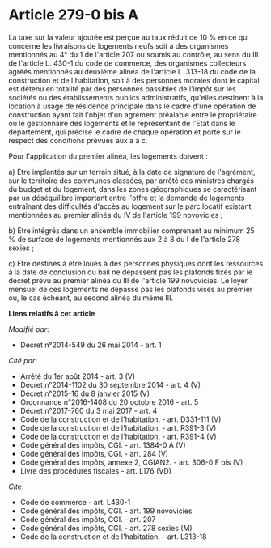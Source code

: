 # Article 279-0 bis A

La taxe sur la valeur ajoutée est perçue au taux réduit de 10 % en ce qui concerne les livraisons de logements neufs soit à
des organismes mentionnés au 4° du 1 de l'article 207 ou soumis au contrôle, au sens du III de l'article L. 430-1 du code de
commerce, des organismes collecteurs agréés mentionnés au deuxième alinéa de l'article L. 313-18 du code de la construction
et de l'habitation, soit à des personnes morales dont le capital est détenu en totalité par des personnes passibles de
l'impôt sur les sociétés ou des établissements publics administratifs, qu'elles destinent à la location à usage de résidence
principale dans le cadre d'une opération de construction ayant fait l'objet d'un agrément préalable entre le propriétaire ou
le gestionnaire des logements et le représentant de l'Etat dans le département, qui précise le cadre de chaque opération et
porte sur le respect des conditions prévues aux a à c.

Pour l'application du premier alinéa, les logements doivent : 

a) Etre implantés sur un terrain situé, à la date de signature de l'agrément, sur le territoire des communes classées, par
arrêté des ministres chargés du budget et du logement, dans les zones géographiques se caractérisant par un déséquilibre
important entre l'offre et la demande de logements entraînant des difficultés d'accès au logement sur le parc locatif
existant, mentionnées au premier alinéa du IV de l'article 199 novovicies ; 

b) Etre intégrés dans un ensemble immobilier comprenant au minimum 25 % de surface de logements mentionnés aux 2 à 8 du I de
l'article 278 sexies ; 

c) Etre destinés à être loués à des personnes physiques dont les ressources à la date de conclusion du bail ne dépassent pas
les plafonds fixés par le décret prévu au premier alinéa du III de l'article 199 novovicies. Le loyer mensuel de ces
logements ne dépasse pas les plafonds visés au premier ou, le cas échéant, au second alinéa du même III.

**Liens relatifs à cet article**

_Modifié par_:

  - Décret n°2014-549 du 26 mai 2014 - art. 1

_Cité par_:

  - Arrêté du 1er août 2014 - art. 3 (V)
  - Décret n°2014-1102 du 30 septembre 2014 - art. 4 (V)
  - Décret n°2015-16 du 8 janvier 2015 (V)
  - Ordonnance n°2016-1408 du 20 octobre 2016 - art. 5
  - Décret n°2017-760 du 3 mai 2017 - art. 4
  - Code de la construction et de l'habitation. - art. D331-111 (V)
  - Code de la construction et de l'habitation. - art. R391-3 (V)
  - Code de la construction et de l'habitation. - art. R391-4 (V)
  - Code général des impôts, CGI. - art. 1384-0 A (V)
  - Code général des impôts, CGI. - art. 284 (V)
  - Code général des impôts, annexe 2, CGIAN2. - art. 306-0 F bis (V)
  - Livre des procédures fiscales - art. L176 (VD)

_Cite_:

  - Code de commerce - art. L430-1
  - Code général des impôts, CGI. - art. 199 novovicies
  - Code général des impôts, CGI. - art. 207
  - Code général des impôts, CGI. - art. 278 sexies (M)
  - Code de la construction et de l'habitation. - art. L313-18
